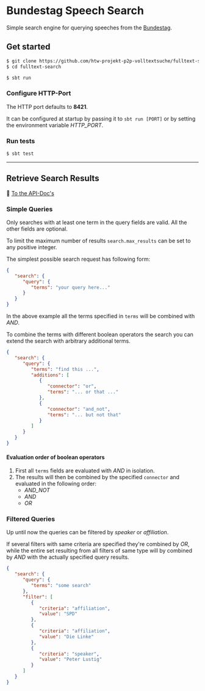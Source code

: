 # Bundestag Speech Search

Simple search engine for querying speeches from the [Bundestag](https://www.bundestag.de/).

## Get started

```bash
$ git clone https://github.com/htw-projekt-p2p-volltextsuche/fulltext-search
$ cd fulltext-search

$ sbt run
```

### Configure HTTP-Port

The HTTP port defaults to **8421**.

It can be configured at startup by passing it to `sbt run [PORT]`
or by setting the environment variable *HTTP_PORT*.

### Run tests

```bash
$ sbt test
```

----

## Retrieve Search Results

📁 [To the API-Doc's](https://htw-projekt-p2p-volltextsuche.github.io/fulltext-search/)

### Simple Queries

Only searches with at least one term in the query fields are valid. All the other fields are optional.

To limit the maximum number of results `search.max_results` can be set to any positive integer.

The simplest possible search request has following form:

```json
{
   "search": {
      "query": {
         "terms": "your query here..."
      }
   }
}
 ```

In the above example all the terms specified in `terms` will be combined with *AND*.

To combine the terms with different boolean operators the search you can extend the search with arbitrary additional
terms.

```json
{
   "search": {
      "query": {
         "terms": "find this ...",
         "additions": [
            {
               "connector": "or",
               "terms": "... or that ..."
            },
            {
               "connector": "and_not",
               "terms": "... but not that"
            }
         ]
      }
   }
}
 ```

#### Evaluation order of boolean operators

1. First all `terms` fields are evaluated with *AND* in isolation.
1. The results will then be combined by the specified `connector` and evaluated in the following order:
   * *AND_NOT*
   * *AND*
   * *OR*

### Filtered Queries

Up until now the queries can be filtered by *speaker* or *affiliation*.

If several filters with same criteria are specified they're combined by *OR*, while the entire set resulting from all
filters of same type will by combined by *AND* with the actually specified query results.

```json
{
   "search": {
      "query": {
         "terms": "some search"
      },
      "filter": [
         {
            "criteria": "affiliation",
            "value": "SPD"
         },
         {
            "criteria": "affiliation",
            "value": "Die Linke"
         },
         {
            "criteria": "speaker",
            "value": "Peter Lustig"
         }
      ]
   }
}
 ```
